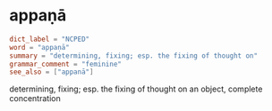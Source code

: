 # appaṇā

``` toml
dict_label = "NCPED"
word = "appaṇā"
summary = "determining, fixing; esp. the fixing of thought on"
grammar_comment = "feminine"
see_also = ["appanā"]
```

determining, fixing; esp. the fixing of thought on an object, complete concentration

